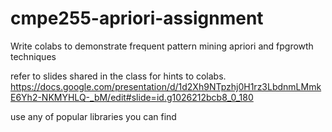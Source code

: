 # cmpe255-apriori-assignment

Write  colabs to demonstrate frequent pattern mining apriori and fpgrowth techniques

refer to slides shared in the class for hints to colabs. https://docs.google.com/presentation/d/1d2Xh9NTpzhj0H1rz3LbdnmLMmkE6Yh2-NKMYHLQ-_bM/edit#slide=id.g1026212bcb8_0_180

use any of popular libraries you can find 
